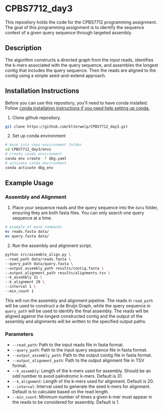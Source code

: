 # CPBS7712_day3

This repository holds the code for the CPBS7712 programming assignment. The goal of this programming assignment is to identify the sequence context of a given query sequence through targeted assembly.

## Description

The algorithm constructs a directed graph from the input reads, identifies the k-mers associated with the query sequence, and assembles the longest contig that includes the query sequence. Then the reads are aligned to the contig using a simple seed-and-extend approach.

## Installation Instructions

Before you can use this repository, you'll need to have conda installed. Follow [conda installation instructions if you need help setting up conda.](https://docs.conda.io/projects/conda/en/latest/user-guide/install/index.html)

1. Clone github repository.

  ```sh
  git clone https://github.com/klterwelp/CPBS7712_day3.git
  ```

2. Set up conda environment

```sh
# move into repo environment folder
cd CPBS7712_day3/envs
# create conda environment
conda env create -f dbg.yaml 
# activate conda environment
conda activate dbg_env
```

## Example Usage

### Assembly and Alignment

1. Place your sequence reads and the query sequence into the `data` folder, ensuring they are both fasta files. You can only search one query sequence at a time.

```sh
# example of move commands
mv reads.fasta data/
mv query.fasta data/
```

2. Run the assembly and alignment script.

```sh
python src/assemble_align.py \
--read_path data/reads.fasta \
--query_path data/query.fasta \
--output_assembly_path results/contig.fasta \
--output_alignment_path results/alignments.tsv \
--k_assembly 31 \
--k_alignment 20 \
--interval 1 \
--min_count 1
```

This will run the assembly and alignment pipeline. The reads in `read_path` will be used to construct a de Bruijn Graph, while the query sequence in `query_path` will be used to identify the final assembly. The reads will be aligned against the longest constructed contig and the output of the assembly and alignments will be written to the specified output paths.

### Parameters

- `--read_path`: Path to the input reads file in fasta format.
- `--query_path`: Path to the input query sequence file in fasta format.
- `--output_assembly_path`: Path to the output contig file in fasta format.
- `--output_alignment_path`: Path to the output alignment file in TSV format.
- `--k_assembly`: Length of the k-mers used for assembly. Should be an odd number to avoid palindromic k-mers. Default is 31.
- `--k_alignment`: Length of the k-mers used for alignment. Default is 20.
- `--interval`: Interval used to generate the seed k-mers for alignment. Default is to calculate based on the read length.
- `--min_count`: Minimum number of times a given k-mer must appear in the reads to be considered for assembly. Default is 1.
